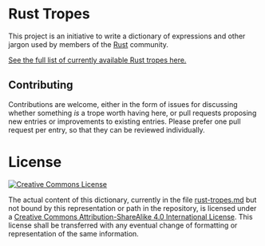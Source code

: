 # Rust Tropes

This project is an initiative to write a dictionary of expressions and other jargon used by members of the [Rust](https://www.rust-lang.org) community.

[See the full list of currently available Rust tropes here.](rust-tropes.md)

## Contributing

Contributions are welcome, either in the form of issues for discussing whether something _is_ a trope worth having here, or pull requests proposing new entries or improvements to existing entries. Please prefer one pull request per entry, so that they can be reviewed individually.

# License

<a rel="license" href="http://creativecommons.org/licenses/by-sa/4.0/"><img alt="Creative Commons License" style="border-width:0" src="https://i.creativecommons.org/l/by-sa/4.0/88x31.png" /></a>

The actual content of this dictionary, currently in the file [rust-tropes.md](rust-tropes.md) but not bound by this representation or path in the repository, is licensed under a <a rel="license" href="http://creativecommons.org/licenses/by-sa/4.0/">Creative Commons Attribution-ShareAlike 4.0 International License</a>. This license shall be transferred with any eventual change of formatting or representation of the same information.
